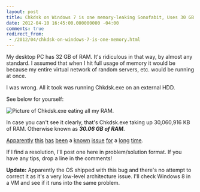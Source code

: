```yaml
---
layout: post
title: Chkdsk on Windows 7 is one memory-leaking Sonofabit, Uses 30 GB of RAM
date: 2012-04-10 16:45:00.000000000 -04:00
comments: true
redirect_from: 
 - /2012/04/chkdsk-on-windows-7-is-one-memory.html
---
```

My desktop PC has 32 GB of RAM. It's ridiculous in that way, by almost any standard. I assumed that when I hit full usage of memory it would be because my entire virtual network of random servers, etc. would be running at once.

I was wrong. All it took was running Chkdsk.exe on an external HDD.

See below for yourself:

![Picture of Chkdsk.exe eating all my RAM.]({{site.post-images}}/2012-04-10_Chkdsk_CrazyMemoryUsage.png)

In case you can't see it clearly, that's Chkdsk.exe taking up 30,060,916 KB of RAM. Otherwise known as ***30.06 GB of RAM***.

[Apparently]() [this]() [has]() [been]() a [known]() [issue]() [for]() a [long]() [time]().

If I find a resolution, I'll post one here in problem/solution format. If you have any tips, drop a line in the comments!

**Update:** Apparently the OS shipped with this bug and there's no attempt to correct it as it's a very low-level architecture issue. I'll check Windows 8 in a VM and see if it runs into the same problem.

[Apparently]: http://social.technet.microsoft.com/Forums/en-US/w7itprogeneral/thread/a3cd974b-4758-44bb-b1c0-289ef813b2e6/

[this]: http://social.technet.microsoft.com/Search/en-US/windows?query=Chkdsk.exe%20memory&amp;rq=meta:Search.MSForums.ForumID(5e870b2f-e15b-45f9-8fe4-ede340e81641)+site:microsoft.com&amp;rn=Windows+7+Performance+Forum

[has]: http://answers.microsoft.com/en-us/windows/forum/windows_7-windows_programs/64-bit-explorerexe-memory-leak/a405cdcd-6926-4a9f-809e-bc1f9c595cd0?tab=MoreHelp

[been]: http://social.technet.microsoft.com/Forums/en-US/w7itproperf/thread/02a8fb95-a028-46ef-88fe-69f1e5b2d71d

[known]:http://www.neowin.net/news/main/09/08/05/windows-7-rtm-contains-a-rather-nasty-chkdsk-bug

[issue]: http://social.technet.microsoft.com/Forums/en-US/w7itproperf/thread/3dc1af71-56d8-447b-ad9b-2a94b36dffc1

[for]: http://social.technet.microsoft.com/Forums/en-US/w7itproperf/thread/2b854229-ce35-4a49-a544-77c15786c529

[long]: http://www.infoworld.com/d/windows/critical-windows-7-bug-risks-derailing-product-launch-330

[time]: http://www.computerworlduk.com/news/operating-systems/16098/windows-7-massive-memory-leak-could-delay-release/
